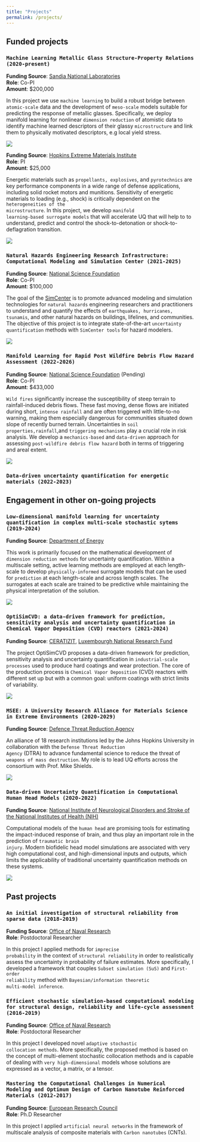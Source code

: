 ```yaml
---
title: "Projects"
permalink: /projects/
---
```


## Funded projects

<h3><code>Machine Learning Metallic Glass Structure-Property Relations (2020-present)</code></h3>

<strong>Funding Source</strong>: <a href="https://www.sandia.gov" target="_blank">Sandia National Laboratories</a><br>
<strong>Role</strong>: Co-PI<br>
<strong>Amount</strong>: $200,000<br>

In this project we use <code>machine learning</code> to build a robust bridge between <code>atomic-scale</code> data and the development of <code>meso-scale</code> models suitable for predicting the response of metallic glasses. Specifically, we deploy manifold learning for nonlinear <code>dimension reduction</code> of atomistic data to identify machine learned descriptors of their glassy <code>microstructure</code> and link them to physically motivated descriptors, e.g local yield stress. 

<img src="{{ site.url }}{{ site.baseurl }}/assets/images/SandiaProject.png"/>

 <strong>Funding Source</strong>: <a href="https://hemi.jhu.edu" target="_blank">Hopkins Extreme Materials Institute</a> <br>
  <strong>Role</strong>: PI<br>
 <strong>Amount</strong>: $25,000<br>

Energetic materials such as <code>propellants, explosives</code>, and <code>pyrotechnics</code> are key performance components in a wide range of defense applications, including solid rocket motors and munitions. Sensitivity of energetic materials to loading (e.g., shock) is critically dependent on the <code>heterogeneities of the microstructure</code>. In this project, we develop <code>manifold learning-based surrogate models</code> that will accelerate UQ that will help to to understand, predict and control the shock-to-detonation or shock-to-deflagration transition. 

<img src="{{ site.url }}{{ site.baseurl }}/assets/images/energetic.png"/>

<h3><code>Natural Hazards Engineering Research Infrastructure: Computational Modeling and Simulation Center (2021-2025)</code></h3>

<strong>Funding Source</strong>: <a href="https://www.nsf.gov" target="_blank">National Science Foundation</a><br>
<strong>Role</strong>: Co-PI<br>
<strong>Amount</strong>: $100,000<br>


The goal of the <a href="https://simcenter.designsafe-ci.org" target="_blank">SimCenter</a> is to promote advanced modeling and simulation technologies for <code>natural hazards</code> engineering researchers and practitioners to understand and quantify the effects of <code>earthquakes, hurricanes, tsunamis</code>, and other natural hazards on buildings, lifelines, and communities. The objective of this project is to integrate state-of-the-art <code>uncertainty quantification</code> methods with <code>SimCenter tools</code> for hazard modelers. 

<img src="{{ site.url }}{{ site.baseurl }}/assets/images/SimCenter.png"/>


<h3><code>Manifold Learning for Rapid Post Wildfire Debris Flow Hazard Assessment (2022-2026)</code></h3>

 <strong>Funding Source</strong>: <a href="https://www.nsf.gov" target="_blank">National Science Foundation</a> (Pending)<br>
  <strong>Role</strong>: Co-PI<br>
 <strong>Amount</strong>: $433,000<br>

<code>Wild fires</code> significantly increase the susceptibility of steep terrain to rainfall-induced debris flows. These fast moving, dense flows are initiated during short, <code>intense rainfall</code> and are often triggered with little-to-no warning, making them especially dangerous for communities situated down slope of recently burned terrain. Uncertainties in <code>soil properties,rainfall</code>,and <code>triggering mechanisms</code> play a crucial role in risk analysis. We develop a <code>mechanics-based</code> and <code>data-driven</code> approach for assessing <code>post-wildfire debris flow hazard</code> both in terms of triggering and areal extent.

<img src="{{ site.url }}{{ site.baseurl }}/assets/images/debris.png"/>


<h3><code>Data-driven uncertainty quantification for energetic materials (2022-2023)</code></h3>


## Engagement in other on-going projects

<h3><code>Low-dimensional manifold learning for uncertainty quantification in complex multi-scale stochastic sytems (2019-2024)</code></h3>

<strong>Funding Source</strong>: <a href="https://www.energy.gov" target="_blank">Department of Energy</a><br>

This work is primarily focused on the mathematical development of <code>dimension reduction methods</code> for uncertainty quantification. Within a multiscale setting, active learning methods are employed at each length-scale to develop <code>physically-informed</code> surrogate models that can be used for <code>prediction</code> at each length-scale and across length scales. The surrogates at each scale are trained to be predictive while maintaining the physical interpretation of the solution. 

<img src="{{ site.url }}{{ site.baseurl }}/assets/images/mPCE.png"/>

<h3><code>OptiSimCVD: a data-driven framework for prediction, sensitivity analysis and uncertainty quantification in Chemical Vapor Deposition (CVD) reactors (2021-2024)</code></h3>

<strong>Funding Source</strong>: <a href="https://www.ceratizit" target="_blank">CERATIZIT</a>, <a href="https://www.fnr.lu" target="_blank">Luxembourgh National Research Fund</a><br>

The project OptiSimCVD proposes a data-driven framework for prediction, sensitivity analysis and uncertainty quantification in <code>industrial-scale processes</code> used to produce hard coatings and wear protection. The core of the production process is <code>Chemical Vapor Deposition</code> (CVD) reactors with different set up but with a common goal: uniform coatings with strict limits of variability. 

<img src="{{ site.url }}{{ site.baseurl }}/assets/images/video.mov"/>

<h3><code>MSEE: A University Research Alliance for Materials Science in Extreme Environments (2020-2029)</code></h3>

<strong>Funding Source</strong>: <a href="https://www.dtra.mil" target="_blank">Defence Threat Reduction Agency</a><br>

An alliance of 18 research institutions led by the Johns Hopkins University in collaboration with the <code>Defense Threat Reduction Agency</code> (DTRA) to advance fundamental science to reduce the threat of <code>weapons of mass destruction</code>. My role is to lead UQ efforts across the consortium with Prof. Mike Shields. 

<img src="{{ site.url }}{{ site.baseurl }}/assets/images/MSEE.png"/>

<h3><code>Data-driven Uncertainty Quantification in Computational Human Head Models (2020-2022)</code></h3>

<strong>Funding Source</strong>: <a href="https://www.ninds.nih.gov" target="_blank">National Institute of Neurological Disorders and Stroke of the National Institutes of Health (NIH)</a><br>

Computational models of the <code>human head</code> are promising tools for estimating the impact-induced response of brain, and thus play an important role in the prediction of <code>traumatic brain injury</code>. Modern biofidelic head model simulations are associated with very high computational cost, and high-dimensional inputs and outputs, which limits the applicability of traditional uncertainty quantification methods on these systems. 

<img src="{{ site.url }}{{ site.baseurl }}/assets/images/head1.png"/>

## Past projects

<div class="row align-items-end">
<h3><code>An initial investigation of structural reliability from sparse data (2018-2019)</code></h3>

<strong>Funding Source</strong>: <a href="https://www.onr.navy.mil/" target="_blank">Office of Naval Research</a><br>
<strong>Role</strong>: Postdoctoral Researcher<br>

In this project I applied methods for <code>imprecise probability</code> in the context of <code>structural reliability</code> in
order to realistically assess the uncertainty in probability of failure estimates. More specifically, I developed a framework that couples <code>Subset simulation (SuS)</code> and <code>First-order reliability</code> method with <code>Bayesian/information theoretic multi-model inference</code>.

<h3><code>Efficient stochastic simulation-based computational modeling for structural design, reliability and life-cycle assessment (2016-2019)</code></h3>

<strong>Funding Source</strong>: <a href="https://www.onr.navy.mil/" target="_blank">Office of Naval Research</a><br>
<strong>Role</strong>: Postdoctoral Researcher

In this project I developed novel <code>adaptive stochastic collocation methods</code>. More specifically, the proposed method is based on the concept of multi-element stochastic collocation methods and is capable of dealing with <code>very high-dimensional</code> models whose solutions are expressed as a vector, a matrix, or a tensor. 


<h3><code>Mastering the Computational Challenges in Numerical
Modeling and Optimum Design of Carbon Nanotube Reinforced Materials (2012-2017)</code></h3>

<strong>Funding Source</strong>: <a href="https://erc.europa.eu/funding/advanced-grants" target="_blank">European Research Council</a><br>
<strong>Role</strong>: Ph.D Researcher<br>

In this project I applied <code>artificial neural networks</code> in the framework of multiscale analysis of composite materials with <code>Carbon nanotubes</code> (CNTs). 

